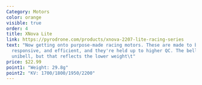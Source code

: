 ```yaml
---
Category: Motors
color: orange
visible: true
order: 4
title: XNova Lite
link: https://pyrodrone.com/products/xnova-2207-lite-racing-series
text: "Now getting onto purpose-made racing motors. These are made to be light,
  responsive, and efficient, and they're held up to higher QC. The bells aren't
  unibell, but that reflects the lower weight\t"
price: $22.99
point1: "Weight: 29.8g"
point2: "KV: 1700/1800/1950/2200"
---
```

